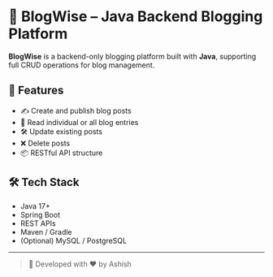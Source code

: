 # 📝 BlogWise – Java Backend Blogging Platform

**BlogWise** is a backend-only blogging platform built with **Java**, supporting full CRUD operations for blog management.

## 🔧 Features

- ✍️ Create and publish blog posts
- 📖 Read individual or all blog entries
- 🛠️ Update existing posts
- ❌ Delete posts
- 📦 RESTful API structure

## 🛠️ Tech Stack

- Java 17+
- Spring Boot
- REST APIs
- Maven / Gradle
- (Optional) MySQL / PostgreSQL

---

> 🚀 Developed with ❤️ by Ashish
